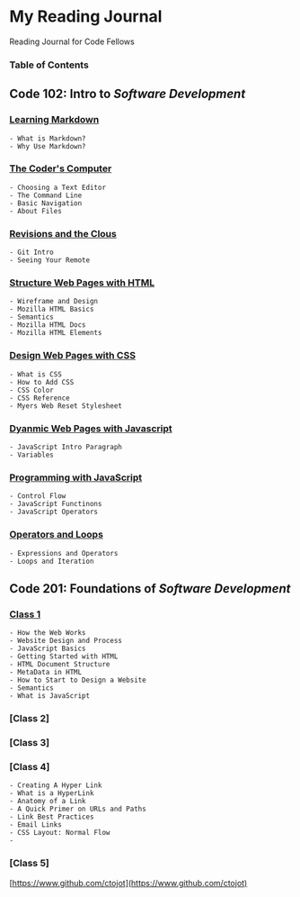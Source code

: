 # My Reading Journal

Reading Journal for Code Fellows

### Table of Contents

## Code 102: Intro to *Software Development*

### [Learning Markdown](ctojot.github.io/reading-notes/c1)

    - What is Markdown?
    - Why Use Markdown?

### [The Coder's Computer](ctojot.github.io/reading-notes/c2)

    - Choosing a Text Editor
    - The Command Line
    - Basic Navigation
    - About Files

### [Revisions and the Clous](ctojot.github.io/reading-notes/c3)

    - Git Intro
    - Seeing Your Remote

### [Structure Web Pages with HTML](ctojot.github.io/reading-notes/c4)

    - Wireframe and Design
    - Mozilla HTML Basics
    - Semantics
    - Mozilla HTML Docs
    - Mozilla HTML Elements

### [Design Web Pages with CSS](ctojot.github.io/reading-notes/c5)

    - What is CSS
    - How to Add CSS
    - CSS Color
    - CSS Reference
    - Myers Web Reset Stylesheet

### [Dyanmic Web Pages with Javascript](ctojot.github.io/reading-notes/c6)

    - JavaScript Intro Paragraph
    - Variables

### [Programming with JavaScript](ctojot.github.io/reading-notes/c7)

    - Control Flow
    - JavaScript Functinons
    - JavaScript Operators

### [Operators and Loops](ctojot.github.io/reading-notes/c8)

    - Expressions and Operators
    - Loops and Iteration

## Code 201: Foundations of *Software Development*

### [Class 1](ctojot.github.io/reading-notes/class-01)

    - How the Web Works
    - Website Design and Process
    - JavaScript Basics
    - Getting Started with HTML
    - HTML Document Structure
    - MetaData in HTML
    - How to Start to Design a Website
    - Semantics
    - What is JavaScript

### [Class 2]

### [Class 3]

### [Class 4]

    - Creating A Hyper Link
    - What is a HyperLink
    - Anatomy of a Link
    - A Quick Primer on URLs and Paths
    - Link Best Practices
    - Email Links
    - CSS Layout: Normal Flow
    - 

### [Class 5]

[https://www.github.com/ctojot](https://www.github.com/ctojot)